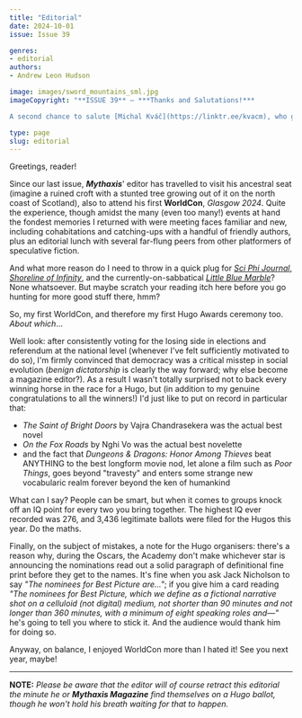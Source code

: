 ```yaml
---
title: "Editorial"
date: 2024-10-01
issue: Issue 39

genres:
- editorial
authors:
- Andrew Leon Hudson

image: images/sword_mountains_sml.jpg
imageCopyright: "**ISSUE 39** – ***Thanks and Salutations!***

A second chance to salute [Michal Kváč](https://linktr.ee/kvacm), who gave our first issue of 2024 its astro-feline cuteness, and returns with something more epic fantasy in **Sword Mountains**. A freelance environment concept artist and illustrator from Czech Republic, you can click the link above to see his work and make contact, or check out his [Youtube channel](https://www.youtube.com/@kvacm) for time-lapse videos of his process. Thanks again, Michal!"

type: page
slug: editorial
---
```


Greetings, reader!

Since our last issue, ***Mythaxis***' editor has travelled to visit his ancestral seat (imagine a ruined croft with a stunted tree growing out of it on the north coast of Scotland), also to attend his first **WorldCon**, *Glasgow 2024*. Quite the experience, though amidst the many (even too many!) events at hand the fondest memories I returned with were meeting faces familiar and new, including cohabitations and catching-ups with a handful of friendly authors, plus an editorial lunch with several far-flung peers from other platformers of speculative fiction.

And what more reason do I need to throw in a quick plug for *[Sci Phi Journal](https://www.sciphijournal.org/)*, *[Shoreline of Infinity](https://www.shorelineofinfinity.com/)*, and the currently-on-sabbatical *[Little Blue Marble](https://littlebluemarble.ca/)*? None whatsoever. But maybe scratch your reading itch here before you go hunting for more good stuff there, hmm?

So, my first WorldCon, and therefore my first Hugo Awards ceremony too. *About which*… 

Well look: after consistently voting for the losing side in elections and referendum at the national level (whenever I've felt sufficiently motivated to do so), I'm firmly convinced that democracy was a critical misstep in social evolution (*benign dictatorship* is clearly the way forward; why else become a magazine editor?). As a result I wasn't totally surprised not to back every winning horse in the race for a Hugo, but (in addition to my genuine congratulations to all the winners!) I'd just like to put on record in particular that:

* *The Saint of Bright Doors* by Vajra Chandrasekera was the actual best novel
* *On the Fox Roads* by Nghi Vo was the actual best novelette
* and the fact that *Dungeons & Dragons: Honor Among Thieves* beat ANYTHING to the best longform movie nod, let alone a film such as *Poor Things*, goes beyond "travesty" and enters some strange new vocabularic realm forever beyond the ken of humankind

What can I say? People can be smart, but when it comes to groups knock off an IQ point for every two you bring together. The highest IQ ever recorded was 276, and 3,436 legitimate ballots were filed for the Hugos this year. Do the maths.

Finally, on the subject of mistakes, a note for the Hugo organisers: there's a reason why, during the Oscars, the Academy don't make whichever star is announcing the nominations read out a solid paragraph of definitional fine print before they get to the names. It's fine when you ask Jack Nicholson to say *"The nominees for Best Picture are…"*; if you give him a card reading *"The nominees for Best Picture, which we define as a fictional narrative shot on a celluloid (not digital) medium, not shorter than 90 minutes and not longer than 360 minutes, with a minimum of eight speaking roles and—"* he's going to tell you where to stick it. And the audience would thank him for doing so.

Anyway, on balance, I enjoyed WorldCon more than I hated it! See you next year, maybe!

------

**NOTE:** *Please be aware that the editor will of course retract this editorial the minute he or* ***Mythaxis Magazine*** *find themselves on a Hugo ballot, though he won't hold his breath waiting for that to happen.*

